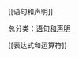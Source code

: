[[语句和声明]]

总分类：[语句和声明](https://developer.mozilla.org/zh-CN/docs/Web/JavaScript/Reference/Statements)

[[表达式和运算符]]